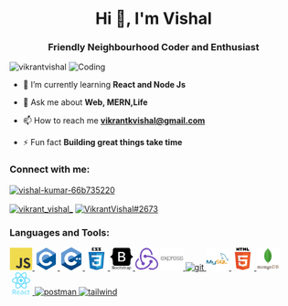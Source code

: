 
<h1 align="center">Hi 👋, I'm Vishal</h1>
<h3 align="center">Friendly Neighbourhood Coder and Enthusiast</h3>
<img align="right" alt="Coding" width="400" src="https://www.bing.com/images/search?view=detailV2&ccid=5CZwLt%2bH&id=E60FEFF5695C77389BC8789810E629DB811F5E6A&thid=OIP.5CZwLt-HSxgaztHi-lxs3gHaFj&mediaurl=https%3a%2f%2fi.pinimg.com%2foriginals%2fe4%2f26%2f70%2fe426702edf874b181aced1e2fa5c6cde.gif&exph=360&expw=480&q=a+coder+gif+picture&simid=608048862938955634&FORM=IRPRST&ck=8F93E732A3AF3FABE20D4A6616AC1C16&selectedIndex=18">

<p align="left"> <img src="https://komarev.com/ghpvc/?username=vikrantvishal&label=Profile%20views&color=0e75b6&style=flat" alt="vikrantvishal" /> </p>

- 🌱 I’m currently learning **React and Node Js**

- 💬 Ask me about **Web, MERN,Life**

- 📫 How to reach me **vikrantkvishal@gmail.com**

- ⚡ Fun fact **Building great things take time**

<h3 align="left">Connect with me:</h3>
<p align="left">
  <a href="https://linkedin.com/in//vishal-kumar-66b735220/" target="blank"><img align="center" src="https://raw.githubusercontent.com/rahuldkjain/github-profile-readme-generator/master/src/images/icons/Social/linked-in-alt.svg" alt="vishal-kumar-66b735220" height="30" width="40" /></a>

<a href="https://www.instagram.com/vikrant_vishal_/" target="blank"><img align="center" src="https://raw.githubusercontent.com/rahuldkjain/github-profile-readme-generator/master/src/images/icons/Social/instagram.svg" alt="vikrant_vishal_" height="30" width="40" /></a>
  <a href="https://discord.gg/VikrantVishal#2673" target="blank"><img align="center" src="https://raw.githubusercontent.com/rahuldkjain/github-profile-readme-generator/master/src/images/icons/Social/discord.svg" alt="VikrantVishal#2673" height="30" width="40" /></a>
</p>

<h3 align="left">Languages and Tools:</h3>
 <a href="https://developer.mozilla.org/en-US/docs/Web/JavaScript" target="_blank" rel="noreferrer"> <img src="https://raw.githubusercontent.com/devicons/devicon/master/icons/javascript/javascript-original.svg" alt="javascript" width="40" height="40"/> <a href="https://www.cprogramming.com/" target="_blank" rel="noreferrer"> <img src="https://raw.githubusercontent.com/devicons/devicon/master/icons/c/c-original.svg" alt="c" width="40" height="40"/> </a>
 <a href="https://www.w3schools.com/cpp/" target="_blank" rel="noreferrer"> <img src="https://raw.githubusercontent.com/devicons/devicon/master/icons/cplusplus/cplusplus-original.svg" alt="cplusplus" width="40" height="40"/> </a>
 <a href="https://www.w3schools.com/css/" target="_blank" rel="noreferrer"> <img src="https://raw.githubusercontent.com/devicons/devicon/master/icons/css3/css3-original-wordmark.svg" alt="css3" width="40" height="40"/> </a>
<a align="left"> <a href="https://getbootstrap.com" target="_blank" rel="noreferrer"> <img src="https://raw.githubusercontent.com/devicons/devicon/master/icons/bootstrap/bootstrap-plain-wordmark.svg" alt="bootstrap" width="40" height="40"/> </a>
<img src="https://raw.githubusercontent.com/devicons/devicon/master/icons/redux/redux-original.svg" alt="redux" width="40" height="40"/> </a> <a href="https://tailwindcss.com/" target="_blank" rel="noreferrer">
 <a href="https://expressjs.com" target="_blank" rel="noreferrer"> <img src="https://raw.githubusercontent.com/devicons/devicon/master/icons/express/express-original-wordmark.svg" alt="express" width="40" height="40"/> </a> 
<a href="https://git-scm.com/" target="_blank" rel="noreferrer"> <img src="https://www.vectorlogo.zone/logos/git-scm/git-scm-icon.svg" alt="git" width="40" height="40"/> </a> 
<a href="https://www.w3.org/html/" target="_blank" rel="noreferrer">
<a href="https://www.mysql.com/" target="_blank" rel="noreferrer"> <img src="https://raw.githubusercontent.com/devicons/devicon/master/icons/mysql/mysql-original-wordmark.svg" alt="mysql" width="40" height="40"/>
 <img src="https://raw.githubusercontent.com/devicons/devicon/master/icons/html5/html5-original-wordmark.svg" alt="html5" width="40" height="40"/> </a> <a href="https://www.mongodb.com/" target="_blank" rel="noreferrer">
 <img src="https://raw.githubusercontent.com/devicons/devicon/master/icons/mongodb/mongodb-original-wordmark.svg" alt="mongodb" width="40" height="40"/> </a> <a href="https://nodejs.org" target="_blank" rel="noreferrer"> 
<img src="https://raw.githubusercontent.com/devicons/devicon/master/icons/react/react-original-wordmark.svg" alt="react" width="40" height="40"/> </a> <a href="https://redux.js.org" target="_blank" rel="noreferrer"> 
<img src="https://www.vectorlogo.zone/logos/getpostman/getpostman-icon.svg" alt="postman" width="40" height="40"/> </a> <a href="https://reactjs.org/" target="_blank" rel="noreferrer">
 <img src="https://www.vectorlogo.zone/logos/tailwindcss/tailwindcss-icon.svg" alt="tailwind" width="40" height="40"/> </a> 
